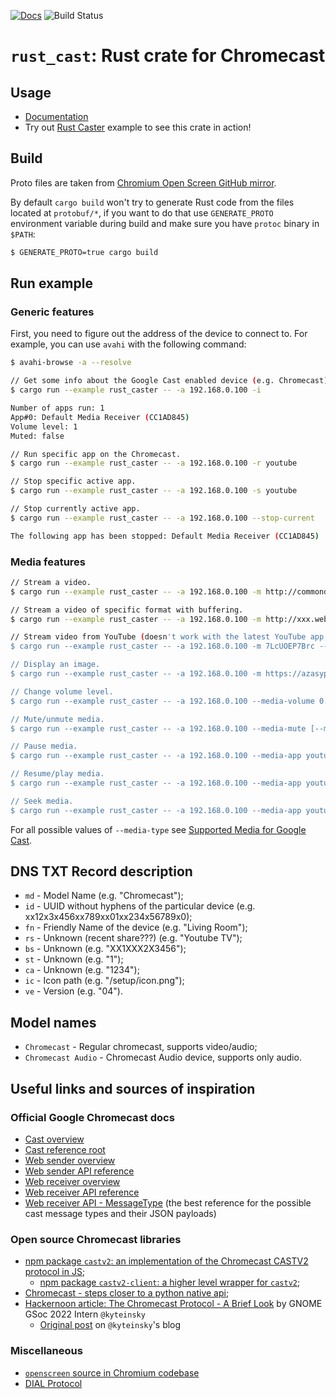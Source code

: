 [![Docs](https://docs.rs/rust_cast/badge.svg)](https://docs.rs/crate/rust_cast/)
![Build Status](https://github.com/azasypkin/rust-cast/actions/workflows/ci.yml/badge.svg)

# `rust_cast`: Rust crate for Chromecast

## Usage
* [Documentation](https://docs.rs/crate/rust_cast/)
* Try out [Rust Caster](./examples/rust_caster.rs) example to see this crate in action!

## Build

Proto files are taken from [Chromium Open Screen GitHub mirror](https://chromium.googlesource.com/openscreen/+/8cce349b0a595ddf7178d5730e980ace3a1d1a53/cast/common/channel/proto).

By default `cargo build` won't try to generate Rust code from the files located at `protobuf/*`, if you want to do that
use `GENERATE_PROTO` environment variable during build and make sure you have `protoc` binary in `$PATH`:

```bash
$ GENERATE_PROTO=true cargo build
```

## Run example

### Generic features

First, you need to figure out the address of the device to connect to. For example, you can use `avahi` with the following command:
```bash
$ avahi-browse -a --resolve
```

```bash
// Get some info about the Google Cast enabled device (e.g. Chromecast). 
$ cargo run --example rust_caster -- -a 192.168.0.100 -i

Number of apps run: 1
App#0: Default Media Receiver (CC1AD845)
Volume level: 1
Muted: false

// Run specific app on the Chromecast.
$ cargo run --example rust_caster -- -a 192.168.0.100 -r youtube

// Stop specific active app.
$ cargo run --example rust_caster -- -a 192.168.0.100 -s youtube

// Stop currently active app.
$ cargo run --example rust_caster -- -a 192.168.0.100 --stop-current

The following app has been stopped: Default Media Receiver (CC1AD845)
```

### Media features
```bash
// Stream a video.
$ cargo run --example rust_caster -- -a 192.168.0.100 -m http://commondatastorage.googleapis.com/gtv-videos-bucket/sample/BigBuckBunny.mp4

// Stream a video of specific format with buffering.
$ cargo run --example rust_caster -- -a 192.168.0.100 -m http://xxx.webm --media-type video/webm --media-stream-type buffered

// Stream video from YouTube (doesn't work with the latest YouTube app, fix is welcome).
$ cargo run --example rust_caster -- -a 192.168.0.100 -m 7LcUOEP7Brc --media-app youtube

// Display an image.
$ cargo run --example rust_caster -- -a 192.168.0.100 -m https://azasypkin.github.io/style-my-image/images/mozilla.jpg

// Change volume level.
$ cargo run --example rust_caster -- -a 192.168.0.100 --media-volume 0.5

// Mute/unmute media.
$ cargo run --example rust_caster -- -a 192.168.0.100 --media-mute [--media-unmute]

// Pause media.
$ cargo run --example rust_caster -- -a 192.168.0.100 --media-app youtube --media-pause

// Resume/play media.
$ cargo run --example rust_caster -- -a 192.168.0.100 --media-app youtube --media-play

// Seek media.
$ cargo run --example rust_caster -- -a 192.168.0.100 --media-app youtube --media-seek 100
```

For all possible values of `--media-type` see [Supported Media for Google Cast](https://developers.google.com/cast/docs/media).

## DNS TXT Record description

* `md` - Model Name (e.g. "Chromecast");
* `id` - UUID without hyphens of the particular device (e.g. xx12x3x456xx789xx01xx234x56789x0);
* `fn` - Friendly Name of the device (e.g. "Living Room");
* `rs` - Unknown (recent share???) (e.g. "Youtube TV");
* `bs` - Unknown (e.g. "XX1XXX2X3456");
* `st` - Unknown (e.g. "1");
* `ca` - Unknown (e.g. "1234");
* `ic` - Icon path (e.g. "/setup/icon.png");
* `ve` - Version (e.g. "04").

## Model names

* `Chromecast` - Regular chromecast, supports video/audio;
* `Chromecast Audio` - Chromecast Audio device, supports only audio.

## Useful links and sources of inspiration

### Official Google Chromecast docs
* [Cast overview](https://developers.google.com/cast/docs/overview)
* [Cast reference root](https://developers.google.com/cast/docs/reference)
* [Web sender overview](https://developers.google.com/cast/docs/web_sender)
* [Web sender API reference](https://developers.google.com/cast/docs/reference/web_sender)
* [Web receiver overview](https://developers.google.com/cast/docs/web_receiver)
* [Web receiver API reference](https://developers.google.com/cast/docs/reference/web_receiver/cast.framework.messages)
* [Web receiver API - MessageType](https://developers.google.com/cast/docs/reference/web_receiver/cast.framework.messages#.MessageType) (the best reference for the possible cast message types and their JSON payloads)

### Open source Chromecast libraries
* [npm package `castv2`: an implementation of the Chromecast CASTV2 protocol in JS](https://github.com/thibauts/node-castv2);
    * [npm package `castv2-client`: a higher level wrapper for `castv2`](https://github.com/thibauts/node-castv2-client);
* [Chromecast - steps closer to a python native api](http://www.clift.org/fred/chromecast-steps-closer-to-a-python-native-api.html);
* [Hackernoon article: The Chromecast Protocol - A Brief Look](https://hackernoon.com/the-chromecast-protocol-a-brief-look) by GNOME GSoc 2022 Intern `@kyteinsky`
    * [Original post](https://kyteinsky.github.io/p/chromecast-protocol/) on `@kyteinsky`'s blog

### Miscellaneous
* [`openscreen` source in Chromium codebase](https://source.chromium.org/chromium/chromium/src/+/main:third_party/openscreen/;bpv=0;bpt=0)
* [DIAL Protocol](http://www.dial-multiscreen.org/)
